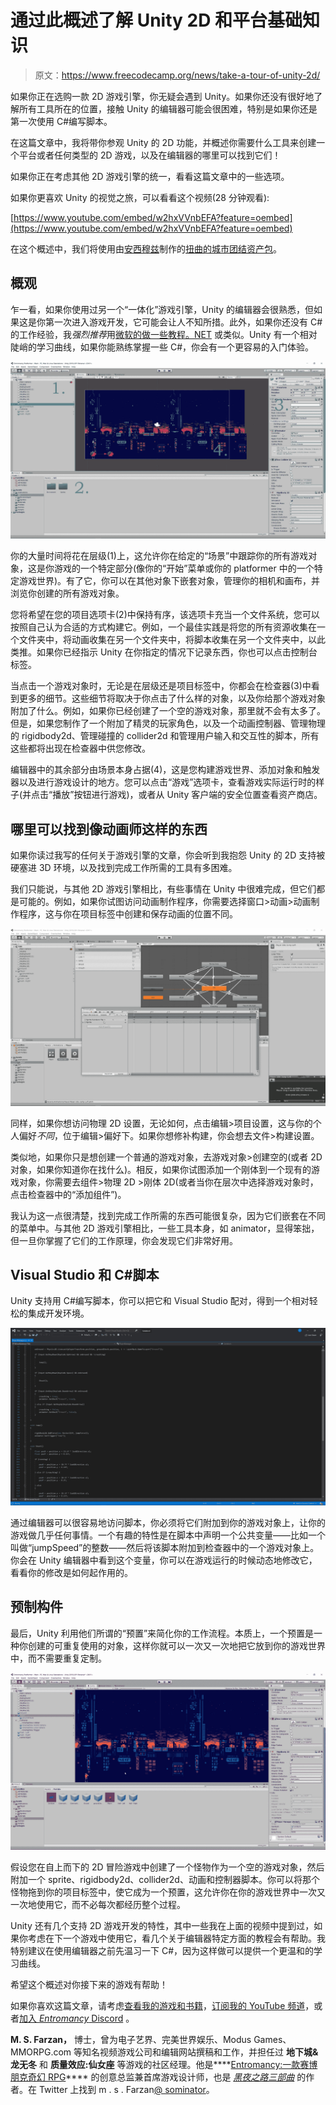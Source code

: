 # 通过此概述了解 Unity 2D 和平台基础知识

> 原文：<https://www.freecodecamp.org/news/take-a-tour-of-unity-2d/>

如果你正在选购一款 2D 游戏引擎，你无疑会遇到 Unity。如果你还没有很好地了解所有工具所在的位置，接触 Unity 的编辑器可能会很困难，特别是如果你还是第一次使用 C#编写脚本。

在这篇文章中，我将带你参观 Unity 的 2D 功能，并概述你需要什么工具来创建一个平台或者任何类型的 2D 游戏，以及在编辑器的哪里可以找到它们！

如果你正在考虑其他 2D 游戏引擎的统一，看看这篇文章中的一些选项。

如果你更喜欢 Unity 的视觉之旅，可以看看这个视频(28 分钟观看):

[https://www.youtube.com/embed/w2hxVVnbEFA?feature=oembed](https://www.youtube.com/embed/w2hxVVnbEFA?feature=oembed)

在这个概述中，我们将使用由[安西穆兹](https://assetstore.unity.com/publishers/18720)制作的[扭曲的城市团结资产包](https://assetstore.unity.com/packages/2d/environments/warped-city-assets-pack-138128)。

## 概观

乍一看，如果你使用过另一个“一体化”游戏引擎，Unity 的编辑器会很熟悉，但如果这是你第一次进入游戏开发，它可能会让人不知所措。此外，如果你还没有 C#的工作经验，我*强烈推荐*用[微软的做一些教程。NET](https://dotnet.microsoft.com/learn) 或类似。Unity 有一个相对陡峭的学习曲线，如果你能熟练掌握一些 C#，你会有一个更容易的入门体验。

![Unity-1](img/cdfa7dca745a2fbdb605d0a1fa2fe57d.png)

你的大量时间将花在层级(1)上，这允许你在给定的“场景”中跟踪你的所有游戏对象，这是你游戏的一个特定部分(像你的“开始”菜单或你的 platformer 中的一个特定游戏世界)。有了它，你可以在其他对象下嵌套对象，管理你的相机和画布，并浏览你创建的所有游戏对象。

您将希望在您的项目选项卡(2)中保持有序，该选项卡充当一个文件系统，您可以按照自己认为合适的方式构建它。例如，一个最佳实践是将您的所有资源收集在一个文件夹中，将动画收集在另一个文件夹中，将脚本收集在另一个文件夹中，以此类推。如果你已经指示 Unity 在你指定的情况下记录东西，你也可以点击控制台标签。

当点击一个游戏对象时，无论是在层级还是项目标签中，你都会在检查器(3)中看到更多的细节。这些细节将取决于你点击了什么样的对象，以及你给那个游戏对象附加了什么。例如，如果你已经创建了一个空的游戏对象，那里就不会有太多了。但是，如果您制作了一个附加了精灵的玩家角色，以及一个动画控制器、管理物理的 rigidbody2d、管理碰撞的 collider2d 和管理用户输入和交互性的脚本，所有这些都将出现在检查器中供您修改。

编辑器中的其余部分由场景本身占据(4)，这是您构建游戏世界、添加对象和触发器以及进行游戏设计的地方。您可以点击“游戏”选项卡，查看游戏实际运行时的样子(并点击“播放”按钮进行游戏)，或者从 Unity 客户端的安全位置查看资产商店。

## 哪里可以找到像动画师这样的东西

如果你读过我写的任何关于游戏引擎的文章，你会听到我抱怨 Unity 的 2D 支持被硬塞进 3D 环境，以及找到完成工作所需的工具有多困难。

我们只能说，与其他 2D 游戏引擎相比，有些事情在 Unity 中很难完成，但它们都是可能的。例如，如果你试图访问动画制作程序，你需要选择窗口>动画>动画制作程序，这与你在项目标签中创建和保存动画的位置不同。

![Unity-2](img/ca82c28c10ebe4cd8a431c13406cf26f.png)

同样，如果你想访问物理 2D 设置，无论如何，点击编辑>项目设置，这与你的个人偏好*不同*，位于编辑>偏好下。如果你想修补构建，你会想去文件>构建设置。

类似地，如果你只是想创建一个普通的游戏对象，去游戏对象>创建空的(或者 2D 对象，如果你知道你在找什么)。相反，如果你试图添加一个刚体到一个现有的游戏对象，你需要去组件>物理 2D >刚体 2D(或者当你在层次中选择游戏对象时，点击检查器中的“添加组件”)。

我认为这一点很清楚，找到完成工作所需的东西可能很复杂，因为它们嵌套在不同的菜单中。与其他 2D 游戏引擎相比，一些工具本身，如 animator，显得笨拙，但一旦你掌握了它们的工作原理，你会发现它们非常好用。

## Visual Studio 和 C#脚本

Unity 支持用 C#编写脚本，你可以把它和 Visual Studio 配对，得到一个相对轻松的集成开发环境。

![Unity-3](img/2ec08927c4715bb1d539702c1103df89.png)

通过编辑器可以很容易地访问脚本，你必须将它们附加到你的游戏对象上，让你的游戏做几乎任何事情。一个有趣的特性是在脚本中声明一个公共变量——比如一个叫做“jumpSpeed”的整数——然后将该脚本附加到检查器中的一个游戏对象上。你会在 Unity 编辑器中看到这个变量，你可以在游戏运行的时候动态地修改它，看看你的修改是如何起作用的。

## 预制构件

最后，Unity 利用他们所谓的“预置”来简化你的工作流程。本质上，一个预置是一种你创建的可重复使用的对象，这样你就可以一次又一次地把它放到你的游戏世界中，而不需要重复定制。

![Unity-4](img/13930db0a2e6658b422f65c09cada981.png)

假设您在自上而下的 2D 冒险游戏中创建了一个怪物作为一个空的游戏对象，然后附加一个 sprite、rigidbody2d、collider2d、动画和控制器脚本。你可以将那个怪物拖到你的项目标签中，使它成为一个预置，这允许你在你的游戏世界中一次又一次地使用它，而不必每次都经历整个过程。

Unity 还有几个支持 2D 游戏开发的特性，其中一些我在上面的视频中提到过，如果你考虑在下一个游戏中使用它，看几个关于编辑器特定方面的教程会有帮助。我特别建议在使用编辑器之前先温习一下 C#，因为这样做可以提供一个更温和的学习曲线。

希望这个概述对你接下来的游戏有帮助！

如果你喜欢这篇文章，请考虑[查看我的游戏和书籍](https://www.nightpathpub.com/)，[订阅我的 YouTube 频道](https://www.youtube.com/msfarzan?sub_confirmation=1)，或者[加入 *Entromancy* Discord](https://discord.gg/RF6k3nB) 。

****M. S. Farzan，**** 博士，曾为电子艺界、完美世界娱乐、Modus Games、MMORPG.com 等知名视频游戏公司和编辑网站撰稿和工作，并担任过 ****地下城&龙无冬**** 和 ****质量效应:仙女座**** 等游戏的社区经理。他是****[Entromancy:一款赛博朋克奇幻 RPG](https://www.entromancy.com/rpg)**** 的创意总监兼首席游戏设计师，也是 *[黑夜之路三部曲](http://nightpathpub.com/books)* 的作者。在 Twitter 上找到 m . s . Farzan[@ sominator](http://www.twitter.com/sominator)。